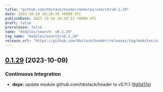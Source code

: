 ```yaml
---
title: "github.com/hbstack/header/modules/search/v0.1.29"
date: 2023-10-10 10:28:30 +0000 UTC
publishDate: 2023-10-10 10:29:12 +0000 UTC
draft: false
prerelease: false
name: "modules/search: v0.1.29"
tag_name: "modules/search/v0.1.29"
release_url: "https://github.com/hbstack/header/releases/tag/modules/search/v0.1.29"
---
```


## [0.1.29](https://github.com/hbstack/header/compare/modules/search/v0.1.28...modules/search/v0.1.29) (2023-10-09)


### Continuous Integration

* **deps:** update module github.com/hbstack/header to v0.11.1 ([9d0d17e](https://github.com/hbstack/header/commit/9d0d17e0a4e503b02f572b094a5c4c60023dd1cb))
